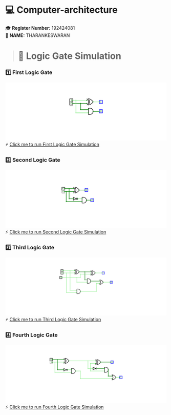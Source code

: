 # 💻 Computer-architecture
🎓 **Register Number:** 192424081  
🤗 **NAME:** THARANKESWARAN 

># 🔢 Logic Gate Simulation  

### 1️⃣ First Logic Gate  
![image](1.png)
⚡ [Click me to run First Logic Gate Simulation](https://circuitverse.org/simulator/embed/1-269fd04f-3c4c-45c6-ba71-d7e6ebe633ac?theme=night-sky)

### 2️⃣ Second Logic Gate  
![image](2.png)
⚡ [Click me to run Second Logic Gate Simulation](https://circuitverse.org/simulator/embed/2-554b53c2-fb7a-4f43-a498-c20184201498?theme=night-sky)

### 3️⃣ Third Logic Gate  
![image](3.png)
⚡ [Click me to run Third Logic Gate Simulation](https://circuitverse.org/simulator/embed/3-52f82561-c502-44bd-922b-7aeec481ec09?theme=night-sky)

### 4️⃣ Fourth Logic Gate  
![image](4.png)
⚡ [Click me to run Fourth Logic Gate Simulation](https://circuitverse.org/simulator/embed/4-9269484d-8b28-4ded-bc55-e0b131e32eb2?theme=night-sky)
